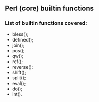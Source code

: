 ## Perl (core) builtin functions

### List of builtin functions covered:

* bless();
* defined();
* join();
* pos();
* qw();
* ref();
* reverse():
* shift();
* split();
* eval();
* do();
* int().

